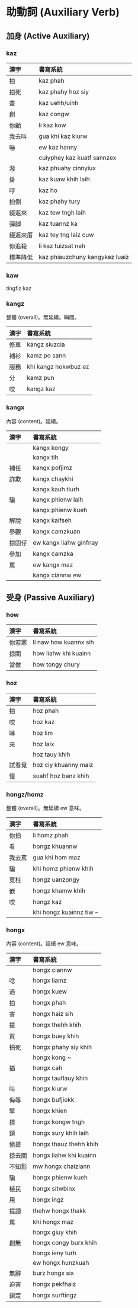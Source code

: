 # 助動詞 (Auxiliary Verb)

## 加身 (Active Auxiliary)

### kaz

| 漢字 | 書寫系統 |
| :--- | :--- |
| 拍 | kaz phah |
| 拍死 | kaz phahy hoz siy |
| 畫 | kaz uehh/uihh |
| 創 | kaz congw |
| 你顧 | li kaz kow |
| 我去叫 | gua khi kaz kiurw |
| 嚇 | ew kaz hanny |
|| cuiyphey kaz kuatf sannzex |
| 潑 | kaz phuahy cinnyiux |
| 掛 | kaz kuaw khih laih |
| 呼 | kaz ho |
| 拍倒 | kaz phahy tury |
| 綴返來 | kaz tew tngh laih |
| 彈脚 | kaz tuannz ka |
| 綴返來厝 | kaz tey tng laiz cuw |
| 你追殺 | li kaz tuizsat neh |
| 標準降低 | kaz phiauzchuny kangykez luaiz |

### kaw

tingfiz kaz

### kangz

整體 (overall)。無延續。瞬間。

| 漢字 | 書寫系統 |
| :--- | :--- |
| 修車 | kangz siuzcia |
| 補衫 | kamz po sann |
| 服務 | khi kangz hokwbuz ez |
| 分 | kamz pun |
| 咬 | kangz kaz |

### kangx

內容 (content)。延續。

| 漢字 | 書寫系統 |
| :--- | :--- |
|| kangx kongy |
|| kangx tih |
| 補任 | kangx pofjimz |
| 詐欺 | kangx chaykhi |
|| kangx kauh tiurh |
| 騙 | kangx phienw laih |
|| kangx phienw kueh |
| 解說 | kangx kaifseh |
| 參觀 | kangx camzkuan |
| 掠囝仔 | ew kangx liahw ginfnay |
| 參加 | kangx camzka |
| 罵 | ew kangx maz |
|| kangx ciannw ew |

## 受身 (Passive Auxiliary)

### how

| 漢字 | 書寫系統 |
| :--- | :--- |
| 你若寒 | li naw how kuannx sih |
| 掠關 | how liahw khi kuainn |
| 當做 | how tongy chury |

### hoz

| 漢字 | 書寫系統 |
| :--- | :--- |
| 拍 | hoz phah |
| 咬 | hoz kaz |
| 啉 | hoz lim |
| 來 | hoz laix |
|| hoz tauy khih |
| 試看覓 | hoz ciy khuanny maiz |
| 慢 | suahf hoz banz khih |

### hongz/homz

整體 (overall)。無延續 ew 意味。

| 漢字 | 書寫系統 |
| :--- | :--- |
| 你拍 | li homz phah |
| 看 | hongz khuannw |
| 我去罵 | gua khi hom maz |
| 騙 | khi homz phienw khih |
| 冤枉 | hongz uanzongy |
| 嵌 | hongz khamw khih |
| 咬 | hongz kaz |
|| khi hongz kuainnz tiw ~ |

### hongx

內容 (content)。延續 ew 意味。

| 漢字 | 書寫系統 |
| :--- | :--- |
|  | hongx ciannw |
| 唸 | hongx liamz |
| 過 | hongx kuew |
| 拍 | hongx phah |
| 害 | hongx haiz sih |
| 提 | hongx thehh khih |
| 買 | hongx buey khih |
| 拍死 | hongx phahy siy khih |
|| hongx kong ~ |
| 插 | hongx cah |
|| hongx tauflauy khih |
| 叫 | hongx kiurw |
| 侮辱 | hongx bufjiokk |
| 掔 | hongx khien |
| 摃 | hongx kongw tngh |
| 鎖 | hongx sury khih laih |
| 偷提 | hongx thauz thehh khih |
| 掠去關 | hongx liahw khi kuainn |
| 不知影 | mw hongx chaiziann |
| 騙 | hongx phienw kueh |
| 植民 | hongx sitwbinx |
| 用 | hongx ingz |
| 提讀 | thehw hongx thakk |
| 罵 | khi hongx maz |
|| hongx giuy khih |
| 創無 | hongx congy burx khih |
|| hongx ieny turh |
|| ew hongx hunzkuah |
| 無辭 | burz hongx six |
| 迫害 | hongx pekfhaiz |
| 鎖定 | hongx surftingz |

